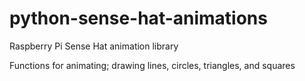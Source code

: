 # python-sense-hat-animations
Raspberry Pi Sense Hat animation library 

Functions for animating; drawing lines, circles, triangles, and squares
